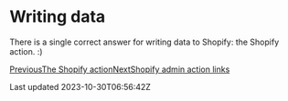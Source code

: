 # Writing data

There is a single correct answer for writing data to Shopify: the Shopify action. :)

[PreviousThe Shopify action](/core/shopify/read/the-shopify-action)[NextShopify admin action links](/core/shopify/admin-action-links)

Last updated 2023-10-30T06:56:42Z